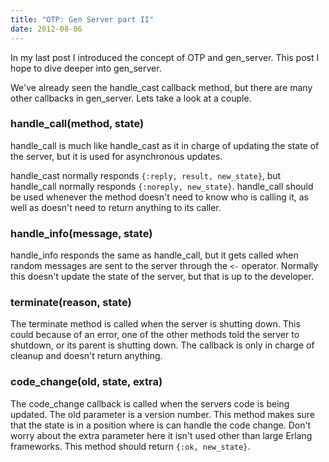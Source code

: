 ```yaml
---
title: "OTP: Gen Server part II"
date: 2012-08-06
---
```


In my last post I introduced the concept of OTP and gen_server. This post
I hope to dive deeper into gen_server.

We've already seen the handle_cast callback method, but there are many other
callbacks in gen_server. Lets take a look at a couple.

### handle_call(method, state)

handle_call is much like handle_cast as it in charge of updating the state of
the server, but it is used for asynchronous updates.

handle_cast normally responds `{:reply, result, new_state}`, but handle_call
normally responds `{:noreply, new_state}`. handle_call should be used
whenever the method doesn't need to know who is calling it, as well as doesn't
need to return anything to its caller.

### handle_info(message, state)

handle_info responds the same as handle_call, but it gets called when random
messages are sent to the server through the `<-` operator. Normally this
doesn't update the state of the server, but that is up to the developer.

### terminate(reason, state)

The terminate method is called when the server is shutting down. This could
because of an error, one of the other methods told the server to shutdown, or
its parent is shutting down. The callback is only in charge of cleanup and doesn't
return anything.

### code_change(old, state, extra)

The code_change callback is called when the servers code is being updated.
The old parameter is a version number. This method makes sure that the state
is in a position where is can handle the code change. Don't worry about the
extra parameter here it isn't used other than large Erlang frameworks. This
method should return `{:ok, new_state}`.
